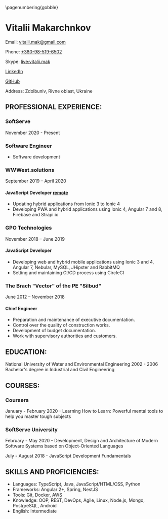 \pagenumbering{gobble}
# Vitalii Makarchnkov

Email: [vitalii.mak@gmail.com](mailto://vitalii.mak@gmail.com)

Phone: [+380-98-519-6502](tel://+380-98-519-6502)

Skype: [live:vitalii.mak](skype:live:vitalii.mak)

[LinkedIn](https://www.linkedin.com/in/vitaliimak)

[GitHub](https://github.com/vitalii-mak)

Address: Zdolbuniv, Rivne oblast, Ukraine

## PROFESSIONAL EXPERIENCE:

### SoftServe

November 2020 - Present

### Software Engineer
- Software development

### WWWest.solutions

September 2019 – April 2020

#### JavaScript Developer [remote](https://google.com)
- Updating hybrid applications from Ionic 3 to Ionic 4
- Developing PWA and hybrid applications using Ionic 4, Angular 7 and 8, Firebase and Strapi.io

### GPO Technologies

November 2018 – June 2019

#### JavaScript Developer
- Developing web and hybrid mobile applications using Ionic 3 and 4, Angular 7, Nebular, MySQL, JHipster and RabbitMQ
- Setting and maintaining CI/CD process using CircleCI

### The Brach "Vector" of the PE "Silbud"

June 2012 – November 2018

#### Chief Engineer
- Preparation and maintenance of executive documentation.
- Control over the quality of construction works.
- Development of budget documentation.
- Work with supervisory authorities and customers.

## EDUCATION:

National University of Water and Environmental Engineering
2002 - 2006 Bachelor's degree in Industrial and Civil Engineering

## COURSES:

### Coursera

January - February 2020 - Learning How to Learn: Powerful mental tools to help you master tough subjects

### SoftServe University

February - May 2020 - Development, Design and Architecture of Modern Software Systems based on Object-Oriented Languages

July - August 2018 - JavaScript Development Fundamentals

## SKILLS AND PROFICIENCIES:
- Languages: TypeScript, Java, JavaScript/HTML/CSS, Python
- Frameworks: Angular 2+, Spring, NestJS
- Tools: Git, Docker, AWS
- Knowledge: OOP, REST, DevOps, Agile, Linux, Node.js, Mongo, PostgreSQL, Android
- English: Intermediate
